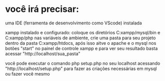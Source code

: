 # você irá precisar: 

uma IDE (ferramenta de desenvolvimento como VScode) instalada 

xampp instalado e configurado: coloque os diretórios C:xampp/mysql/bin e C:xampp/php nas variáveis de ambiente, crie uma pasta para seu projeto dentro da pasta C:xampp/htdocs, após isso aitve o apache e o mysql nos botões "start" no painel de controle xampp e para ver seu resultado basta acessar "http://localhost/sua_pasta"

você pode executar o comando php setup.php no seu localhost acessando "http://localhost/setup.php" para fazer as criações necessárias em mysql ou fazer você mesmo
